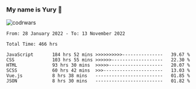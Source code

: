 ### My name is Yury 👋 
![codrwars](https://www.codewars.com/users/litury/badges/micro) 


<!--START_SECTION:waka-->

```text
From: 28 January 2022 - To: 13 November 2022

Total Time: 466 hrs

JavaScript       184 hrs 52 mins >>>>>>>>>>---------------   39.67 %
CSS              103 hrs 55 mins >>>>>>-------------------   22.30 %
HTML             93 hrs 30 mins  >>>>>--------------------   20.07 %
SCSS             60 hrs 42 mins  >>>----------------------   13.03 %
Vue.js           8 hrs 38 mins   -------------------------   01.85 %
JSON             8 hrs 30 mins   -------------------------   01.82 %
```

<!--END_SECTION:waka-->

